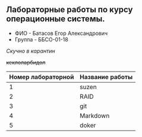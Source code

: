## Лабораторные работы по курсу операционные системы.
- ФИО - Батасов Егор Александрович
- Группа - ББСО-01-18

*Скучно в карантин*

~~кеклоларбидол~~

| Номер лабораторной | Название работы |
| -------------------|-----------------|
|          1         |     suzen       |
|          2         |     RAID        |
|          3         |     git         |
|          4         |     Markdown    |
|          5         |     doker       |
